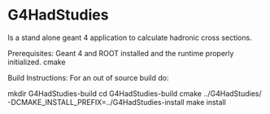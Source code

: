 # G4HadStudies
Is a stand alone geant 4 application to calculate hadronic cross sections. 

Prerequisites: Geant 4 and ROOT installed and the runtime properly initialized.  cmake 

Build Instructions:
For an out of source build do:

mkdir G4HadStudies-build
cd G4HadStudies-build
cmake ../G4HadStudies/ -DCMAKE_INSTALL_PREFIX=../G4HadStudies-install
make install


